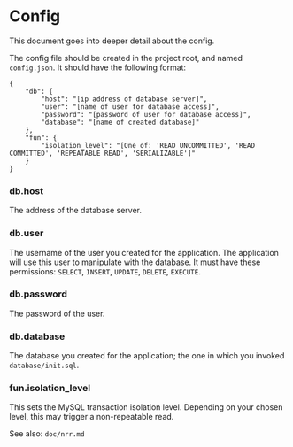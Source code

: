 # Config

This document goes into deeper detail about the config.

The config file should be created in the project root, and named `config.json`. It should have the following format:

```
{
	"db": {
		"host": "[ip address of database server]",
		"user": "[name of user for database access]",
		"password": "[password of user for database access]",
		"database": "[name of created database]"
	},
	"fun": {
		"isolation_level": "[One of: 'READ UNCOMMITTED', 'READ COMMITTED', 'REPEATABLE READ', 'SERIALIZABLE']"
	}
}
```


### db.host

The address of the database server.

### db.user

The username of the user you created for the application. The application will use this user to manipulate with the database. It must have these permissions: `SELECT`, `INSERT`, `UPDATE`, `DELETE`, `EXECUTE`.

### db.password

The password of the user.

### db.database

The database you created for the application; the one in which you invoked `database/init.sql`.


### fun.isolation_level

This sets the MySQL transaction isolation level. Depending on your chosen level, this may trigger a non-repeatable read.

See also: `doc/nrr.md`